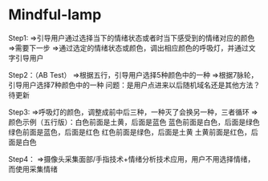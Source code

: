 # Mindful-lamp

Step1:
=>引导用户通过选择当下的情绪状态或者时当下感受到的情绪对应的颜色
=>需要下一步
=>通过选定的情绪状态或颜色，调出相应颜色的呼吸灯，并通过文字引导用户

Step2：（AB Test）
=>根据五行，引导用户选择5种颜色中的一种
=>根据7脉轮，引导用户选择7种颜色中的一种
问题：是用户点进来以后随机域名还是其他方法？待更新

Step3:
=>呼吸灯的颜色，调整成前中后三种，一种灭了会换另一种，三者循环
=>颜色示例（五行版）：白色前面是土黄，后面是蓝色
                    蓝色前面是白色，后面是绿色
                    绿色前面是蓝色，后面是红色
                    红色前面是绿色，后面是土黄
                    土黄前面是红色，后面是白色

Step4：
=>摄像头采集面部/手指技术+情绪分析技术应用，用户不用选择情绪，而使用采集情绪
